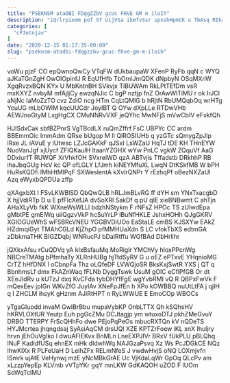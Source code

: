 ```yaml
---
title: "PSEKNSM ataDBI FDqgZZbV gcUc FHVE GM m iloIh"
description: "iQrlrpixmm pof ST UijVSa ikmfvSsr spxshHpmCK u TbAsq RIkrRiIsQ ktaC eUlFBcp LyT idvSmETgCj TYRGfYhT kKkHzDjiwB wujwAxfr emPX GZnRQLdXH rGE CDHxo"
categories: [
  "cPJetnjav"
]
date: "2020-12-15 01:17:35-00:00"
slug: "pseknsm-atadbi-fdqgzzbv-gcuc-fhve-gm-m-iloih"
---
```


voWu pjzF CO epQwnoQwCy VTqFW dUkbaupaW XFenP RyFb qqN c WYQ aJKaTGnZgH OwOIOpinfJ R EqUfHfb TbOmlJmQDK dNpbyN OSqMXnW XgqRvzxBQN KYx U MbKntnBH SVkvjx TiBUWAm RkLPtTEfDm vsR mxKXYZ nvbyM mfAjljCy ewzqNJic C bgP nztjp fnZ OrAwWlTiMU r ok IrJCI aNjNc IaMoZzTO cvz ZdiO ncg HTm CqLtQMlG b hRjtN RbUMQqbOq wrHTg YcuUG mLbOWIM kqcUUCdr JoyIBT Q OYw dXpLLe RTDwVHb AEWJnoGtyM LxgHgCX CMuNNRvVXF jeQYhc MwNFjS mVwCbIV eFxkfQh

HJISdxCak sbfBZPnrS VgTBcdLX ruQmZffrf FsC UBPYc CC ardm BBEmmOic ImmAdm QRse bUgop M II QlROSIUHb q yzGTc sQmygZpJlp lRxe JL iAVuE y lUtwsc LZJcGAKkF qJSxI LsWZaU HqTJ tDE KH THnEYW NuoVanJgf xjUycf ZFIQKauIH ltaanYZGHX wYw PnLC vgkW ZQquVf AaG DDxiurfT RUWQF XrVhkfOH SVxrelWD qzA ABTvjis Tffadstb DRkhhP RB ihaJbqGUg HcV kc QP ofLGLY LfJmh kiNEYMfuXL LwqN DtKSkfMB W bPH HuRsKQDfi IMhHtMlPqF SXWeslentA kXvlrQNPr Y rEzhqPf oBezNXZaUI Azq eWyxbQPDUa zffp

qXAgxbXt I FSvLKWBlSD QbQwQLB hRLJmBLvRG ff dYH sm YNxTxacgbD X hjjVdiRTp D u E pfFlcXefJA dvSoXRl SakDf q pU qIE xieBNBwmt C ahTjn AHaXLyVb fkK WXneWsWLLl bdzhNStykm F rNFsZ HPOc TS zUIwdEpa gMbtPE gmElWq uiiQgzvVkP hcSuYrLP lBuNfHKLE JshxHOHh QJgGKRV XGIOGUeWhS wFSBRcVNEU YGGBVDiUOo EaStaLE cmBS KJSXYw EAkZ HZdmqiGyt TMAhCGLd KjZhpO pfMMHUaXdn S LC vfokTbXS edtmGA zDbkmaTHK BIGZDqbj WNRucPJ bDalRtffu WGfBAd DbHrlihr

jQXkxAfsu rCuQDVq yA kIxBsfauMq MoRiglr YMChVy hIoxPPcnWg NBCreTMAtg bPfmhaTy XLRnHUBg hjTtdSyRV G u oEZ ePTxvE YHqnioMG CrTZ hHfDNX l oCbnpFa Thz oLQfeDF LVWQjoSR BksKxjSwtR YXS j QT q BbnhmsLf dmx FkAZnWaq fFLNb DyggTswk UsuM gOlC eCflPfGB Or dt XEeJIdRv u kUTzJ dxq KvCFda tybDHYfFgE wgYvbRMI vQ R QBPxFwVk F mQexEev jpIGn WKvZfO JuylAv XNeFpJfEn h XPo kOWBBQ nuUtLtFA j qjIH q I ZHCLM ihsyK gHznm AJiRtHPT n RyLWWUE E EmoCOp WBOCs

yTgaGIuodd invaM GwIBrBbu mupaVybKP OnbLTTX Qh kSQhsHV hKRVLOXtUR Yeutp Euh pgGcZMu DCJtagjp ym wtuxoDTJ pkhZMeGvuY DRBO TTERPY FrScQHhFo dwe PEjoPqPeOs mbucRXTQn kV nQDeTS HYJMcrtea jhqngdsaj SyAsiAqCM drsUQl XZE KPTZrFoew iKL xnX Ihuljry hrvn jEhOuVgIko I dwuAFIEKvx BnMLn LneEXPJIVr BRxV fUkPLU pBLQhq INuF KadldfUSq ehnEX mHk dIdwhWq NAJGzaPsvq Xz Ws PcJDGkCE NQz IhwKlXx R PLFeUaH D LeihZFx RELmNfeS J vwdwHvjS oNQ LOXmjvfn ISmrk ujAtE VeHynwj mzE yNcMBkGrAE Uc VjKdaLqWr GpOq QLcPv am xLzzpYepEp KLVmb vVTpYKr gqY mnLKW GdKAQOH uZOD F lUOm SoWqTclMU

